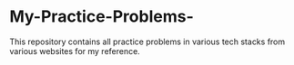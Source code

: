 # My-Practice-Problems-
This repository contains all practice problems in various tech stacks from various websites for my reference. 
